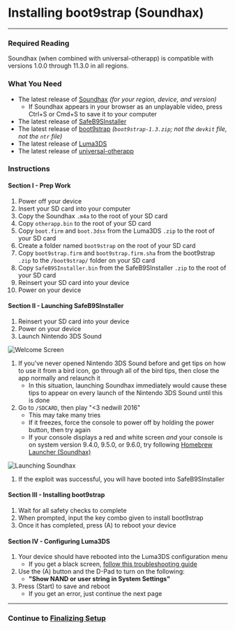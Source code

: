 # Installing boot9strap (Soundhax)
---

### Required Reading

Soundhax (when combined with universal-otherapp) is compatible with versions 1.0.0 through 11.3.0 in all regions.

### What You Need

- The latest release of [Soundhax](http://soundhax.com) *(for your region, device, and version)*
  - If Soundhax appears in your browser as an unplayable video, press Ctrl+S or Cmd+S to save it to your computer
- The latest release of [SafeB9SInstaller](https://github.com/d0k3/SafeB9SInstaller/releases/latest)
- The latest release of [boot9strap](https://github.com/SciresM/boot9strap/releases/latest) *(`boot9strap-1.3.zip`; not the `devkit` file, not the `ntr` file)*
- The latest release of [Luma3DS](https://github.com/LumaTeam/Luma3DS/releases/latest)
- The latest release of [universal-otherapp](https://github.com/TuxSH/universal-otherapp/releases/latest)

### Instructions

#### Section I - Prep Work

1. Power off your device
1. Insert your SD card into your computer
1. Copy the Soundhax `.m4a` to the root of your SD card
1. Copy `otherapp.bin` to the root of your SD card
1. Copy `boot.firm` and `boot.3dsx` from the Luma3DS `.zip` to the root of your SD card
1. Create a folder named `boot9strap` on the root of your SD card
1. Copy `boot9strap.firm` and `boot9strap.firm.sha` from the boot9strap `.zip` to the `/boot9strap/` folder on your SD card
1. Copy `SafeB9SInstaller.bin` from the SafeB9SInstaller `.zip` to the root of your SD card
1. Reinsert your SD card into your device
1. Power on your device

#### Section II - Launching SafeB9SInstaller

1. Reinsert your SD card into your device
1. Power on your device
1. Launch Nintendo 3DS Sound

<img src="docs/assets/img/screenshots/soundhax-welcome.png" alt="Welcome Screen">

1. If you've never opened Nintendo 3DS Sound before and get tips on how to use it from a bird icon, go through all of the bird tips, then close the app normally and relaunch it
   - In this situation, launching Soundhax immediately would cause these tips to appear on every launch of the Nintendo 3DS Sound until this is done
1. Go to `/SDCARD`, then play "<3 nedwill 2016"
   - This may take many tries
   - If it freezes, force the console to power off by holding the power button, then try again
   - If your console displays a red and white screen *and* your console is on system version 9.4.0, 9.5.0, or 9.6.0, try following [Homebrew Launcher (Soundhax)](boot9strap/homebrew-launcher-(soundhax))

<img src="docs/assets/img/screenshots/soundhax-launch.png" alt="Launching Soundhax">

1. If the exploit was successful, you will have booted into SafeB9SInstaller

#### Section III - Installing boot9strap

1. Wait for all safety checks to complete
1. When prompted, input the key combo given to install boot9strap
1. Once it has completed, press (A) to reboot your device

#### Section IV - Configuring Luma3DS

1. Your device should have rebooted into the Luma3DS configuration menu
   - If you get a black screen, [follow this troubleshooting guide](troubleshooting#black-screen-on-sysnand-boot-after-installing-boot9strap)
1. Use the (A) button and the D-Pad to turn on the following:
   - **"Show NAND or user string in System Settings"**
1. Press (Start) to save and reboot
   - If you get an error, just continue the next page

___

### Continue to [Finalizing Setup](finalizing-setup)

